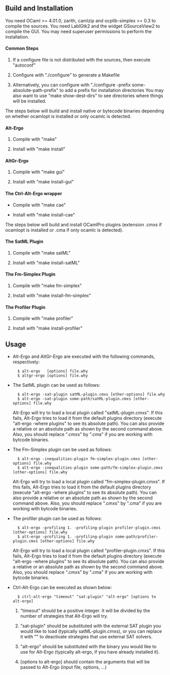 ## Build and Installation

  You need OCaml >= 4.01.0, zarith, camlzip and ocplib-simplex >= 0.3
  to compile the sources. You need LablGtk2 and the widget
  GSourceView2 to compile the GUI. You may need superuser permissions
  to perform the installation.

#### Common Steps

  1. If a configure file is not distributed with the sources, then
  execute "autoconf"

  2. Configure with "./configure" to generate a Makefile

  3. Alternatively, you can configure with "./configure -prefix
  some-absolute-path-prefix" to add a prefix for installation
  directories You may also want to use "make show-dest-dirs" to see
  directories where things will be installed.

The steps below will build and install native or bytecode binaries
depending on whether ocamlopt is installed or only ocamlc is detected.

#### Alt-Ergo

  1. Compile with "make"

  2. Install with "make install"
 
#### AltGr-Ergo

  1. Compile with "make gui"
  
  2. Install with "make install-gui"
 
#### The Ctrl-Alt-Ergo wrapper
   
   - Compile with "make cae"

   - Install with "make install-cae"

The steps below will build and install OCamlPro plugins (extension
.cmxs if ocamlopt is installed or .cma if only ocamlc is detected).

#### The SatML Plugin

  1. Compile with "make satML"

  2. Install with "make install-satML"

#### The Fm-Simplex Plugin

  1. Compile with "make fm-simplex"

  2. Install with "make install-fm-simplex"


#### The Profiler Plugin

  1. Compile with "make profiler"

  2. Install with "make install-profiler"


## Usage

- Alt-Ergo and AltGr-Ergo are executed with the following commands,
  respectively:

        $ alt-ergo   [options] file.why
        $ altgr-ergo [options] file.why

- The SatML plugin can be used as follows: 

        $ alt-ergo -sat-plugin satML-plugin.cmxs [other-options] file.why
        $ alt-ergo -sat-plugin some-path/satML-plugin.cmxs [other-options] file.why

   Alt-Ergo will try to load a local plugin called
   "satML-plugin.cmxs". If this fails, Alt-Ergo tries to load it from
   the default plugins directory (execute "alt-ergo -where plugins" to
   see its absolute path). You can also provide a relative or an
   absolute path as shown by the second command above. Also, you
   should replace ".cmxs" by ".cma" if you are working with bytcode
   binaries.

- The Fm-Simplex plugin can be used as follows: 

        $ alt-ergo -inequalities-plugin fm-simplex-plugin.cmxs [other-options] file.why
        $ alt-ergo -inequalities-plugin some-path/fm-simplex-plugin.cmxs [other-options] file.why

   Alt-Ergo will try to load a local plugin called
   "fm-simplex-plugin.cmxs". If this fails, Alt-Ergo tries to load it from
   the default plugins directory (execute "alt-ergo -where plugins" to
   see its absolute path). You can also provide a relative or an
   absolute path as shown by the second command above. Also, you
   should replace ".cmxs" by ".cma" if you are working with bytcode
   binaries.

- The profiler plugin can be used as follows:

        $ alt-ergo -profiling 1. -profiling-plugin profiler-plugin.cmxs [other-options] file.why
        $ alt-ergo -profiling 1. -profiling-plugin some-path/profiler-plugin.cmxs [other-options] file.why

   Alt-Ergo will try to load a local plugin called
   "profiler-plugin.cmxs". If this fails, Alt-Ergo tries to load it from
   the default plugins directory (execute "alt-ergo -where plugins" to
   see its absolute path). You can also provide a relative or an
   absolute path as shown by the second command above. Also, you
   should replace ".cmxs" by ".cma" if you are working with bytcode
   binaries.

- Ctrl-Alt-Ergo can be executed as shown below:

        $ ctrl-alt-ergo "timeout" "sat-plugin" "alt-ergo" [options to alt-ergo]

  1. "timeout" should be a positive integer. It will be divided by the
  number of strategies that Alt-Ergo will try. 

  2. "sat-plugin" should be substituted with the external SAT plugin
  you would like to load (typically satML-plugin.cmxs), or you can
  replace it with "" to deactivate strategies that use external SAT
  solvers.

  3. "alt-ergo" should be substituted with the binary you would like
  to use for Alt-Ergo (typically alt-ergo, if you have already
  installed it).

  4. [options to alt-ergo] should contain the arguments that will be
   passed to Alt-Ergo (input file, options, ...)
